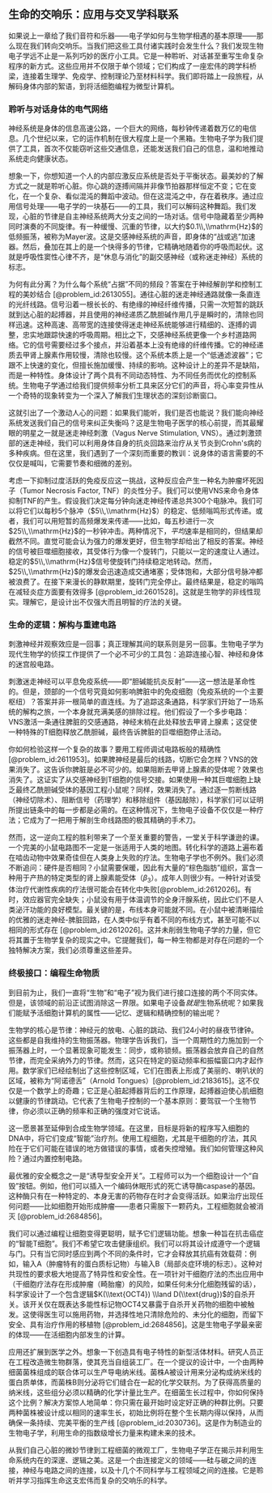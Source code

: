 ## 生命的交响乐：应用与交叉学科联系

如果说上一章给了我们音符和乐器——电子学如何与生物学相遇的基本原理——那么现在我们转向交响乐。当我们把这些工具付诸实践时会发生什么？我们发现生物电子学远不止是一系列巧妙的医疗小工具。它是一种聆听、对话甚至重写生命复杂程序的新方式。这些应用并不仅限于单个领域；它们构成了一座宏伟的跨学科桥梁，连接着生理学、免疫学、控制理论乃至材料科学。我们即将踏上一段旅程，从解码身体内部的絮语，到将活细胞编程为微型计算机。

### 聆听与对话身体的电气网络

神经系统是身体的信息高速公路，一个巨大的网络，每秒钟传递着数万亿的电信息。几个世纪以来，它的运作机制在很大程度上是一个黑箱。生物电子学为我们提供了工具，首次不仅能窃听这些交通信息，还能发送我们自己的信息，温和地推动系统走向健康状态。

想象一下，你想知道一个人的内部应激反应系统是否处于平衡状态。最美妙的了解方式之一就是聆听心脏。你心跳的逐搏间隔并非像节拍器那样恒定不变；它在变化，在一个复杂、看似混沌的舞蹈中波动。但在这混沌之中，存在着秩序。通过应用信号处理——电子学的一块基石——的工具，我们可以解码这种舞蹈。我们发现，心脏的节律是自主神经系统两大分支之间的一场对话。信号中隐藏着至少两种同时演奏的不同旋律。有一种缓慢、沉重的节律，以大约$0.1\\,\\mathrm{Hz}$的低频振荡，被称为Mayer波。这是交感神经系统的声音，即身体的“战或逃”加速器。然后，叠加在其上的是一个快得多的节律，它精确地随着你的呼吸而起伏。这就是呼吸性窦性心律不齐，是“休息与消化”的副交感神经（或称迷走神经）系统的标志。

为何有此分离？为什么每个系统“占据”不同的频段？答案在于神经解剖学和控制工程的美妙结合 [@problem_id:2613055]。通往心脏的迷走神经通路就像一条直连的光纤线路。信号沿着一根长长的、有绝缘的神经纤维传播，只需一次短暂的跳跃就到达心脏的起搏器，并且使用的神经递质乙酰胆碱作用几乎是瞬时的，清除也同样迅速。这种高速、高带宽的连接使得迷走神经系统能够进行精细的、逐搏的调整，忠实地跟踪快速的呼吸周期。相比之下，交感神经系统更像一个乡村道路网络。它的信号需要经过多个接点，并沿着基本上没有绝缘的纤维传播。它的神经递质去甲肾上腺素作用较慢，清除也较慢。这个系统本质上是一个“低通滤波器”；它跟不上快速的变化，但擅长施加缓慢、持续的影响。这种设计上的差异不是缺陷，而是一种特性。身体设计了两个具有不同动态特性、为不同任务而优化的控制系统。生物电子学通过给我们提供频率分析工具来区分它们的声音，将心率变异性从一个奇特的现象转变为一个深入了解我们生理状态的深刻诊断窗口。

这就引出了一个激动人心的问题：如果我们能听，我们是否也能说？我们能向神经系统发送我们自己的信号来纠正失衡吗？这是生物电子医学的核心前提，而其最耀眼的明星之一就是迷走神经刺激（Vagus Nerve Stimulation, VNS）。通过刺激颈部的迷走神经，我们可以利用身体自身的抗炎回路来治疗从关节炎到Crohn's病的多种疾病。但在这里，我们遇到了一个深刻而重要的教训：说身体的语言需要的不仅仅是喊叫，它需要节奏和细微的差别。

考虑一下抑制过度活跃的免疫反应这一挑战，这种反应会产生一种名为肿瘤坏死因子（Tumor Necrosis Factor, TNF）的炎性分子。我们可以使用VNS来命令身体抑制TNF的产生。假设我们决定每分钟向迷走神经传递总共$300$个电脉冲。我们可以将它们以每秒$5$个脉冲（$5\\,\\mathrm{Hz}$）的稳定、低频嗡鸣形式传递。或者，我们可以用短暂的高频爆发来传递——比如，每五秒进行一次$25\\,\\mathrm{Hz}$的一秒钟冲击。两种情况下，*平均*速率是相同的，但结果却截然不同。直觉可能会认为强力的爆发更好，但生物学却给出了相反的答案。神经的信号被巨噬细胞接收，其受体行为像一个旋转门，只能以一定的速度让人通过。稳定的$5\\,\\mathrm{Hz}$信号使旋转门持续稳定地转动。然而，$25\\,\\mathrm{Hz}$的爆发会迅速造成交通堵塞；受体饱和，大部分信号脉冲都被浪费了。在接下来漫长的静默期里，旋转门完全停止。最终结果是，稳定的嗡鸣在减轻炎症方面要有效得多 [@problem_id:2601528]。这就是生物学的非线性现实。理解它，是设计出不仅强大而且明智的疗法的关键。

### 生命的逻辑：解构与重建电路

刺激神经并观察效应是一回事；真正理解其间的联系则是另一回事。生物电子学为现代生物学的侦探工作提供了一个必不可少的工具包：追踪连接心智、神经和身体的迷宫般电路。

刺激迷走神经可以平息免疫系统——即“胆碱能抗炎反射”——这一想法是革命性的。但是，颈部的一个信号究竟如何影响脾脏中的免疫细胞（免疫系统的一个主要枢纽）？答案并非一根简单的直连线。为了追踪这条通路，科学家们开始了一场系统的解构之旅，一个本身就充满美感的排除过程。他们假设了一个多步电路：VNS激活一条通往脾脏的交感通路，神经末梢在此处释放去甲肾上腺素；这促使一种特殊的T细胞释放乙酰胆碱，最终告诉脾脏的巨噬细胞停止活动。

你如何检验这样一个复杂的故事？要用工程师调试电路板般的精确性 [@problem_id:2611953]。如果脾神经是最后的线路，切断它会怎样？VNS的效果消失了。这告诉你脾脏是必不可少的。如果阻断去甲肾上腺素的受体呢？效果也消失了。这证实了从交感神经到T细胞的信号交接。如果使用一种其巨噬细胞上缺乏最终乙酰胆碱受体的基因工程小鼠呢？同样，效果消失了。通过逐一剪断线路（神经切除术）、阻断信号（药理学）和移除组件（基因敲除），科学家们可以证明所提出链条中的每一步都是必需的。在这种情况下，生物电子设备不仅仅是一种疗法；它成为了一把用于解剖生命线路图的极其精确的手术刀。

然而，这一逆向工程的胜利带来了一个至关重要的警告，一堂关于科学谦逊的课。一个完美的小鼠电路图不一定是一张适用于人类的地图。转化科学的道路上遍布着在啮齿动物中效果奇佳但在人类身上失败的疗法。生物电子学也不例外。我们必须不断追问：硬件是否相同？小鼠需要保暖，因此有大量的“棕色脂肪”组织，富含一种用于产热的特定类型的肾上腺素能受体（$\beta_3$）。成年人则很少有。一种针对该受体治疗代谢性疾病的疗法很可能会在转化中失败[@problem_id:2612026]。有时，效应器官完全缺失；小鼠没有用于体温调节的全身汗腺系统，因此它们不是人类泌汗功能的良好模型。最关键的是，布线本身可能就不同。在小鼠中被清晰描绘的优雅的迷走神经-脾脏回路，在人类中似乎有着不同的布线方式，甚至可能不以相同的形式存在 [@problem_id:2612026]。这并未削弱生物电子学的力量，但它将其置于生物学复杂的现实之中。它提醒我们，每一种生物都是对存在问题的一个独特解决方案，我们必须尊重这些差异。

### 终极接口：编程生命物质

到目前为止，我们一直将“生物”和“电子”视为我们进行接口连接的两个不同实体。但是，该领域的前沿正试图消除这一界限。如果电子设备*就是*生物系统呢？如果我们能赋予活细胞计算机的属性——记忆、逻辑和精确控制的输出呢？

生物学的核心是节律：神经元的放电、心脏的跳动、我们24小时的昼夜节律钟。这些都是自我维持的生物振荡器。物理学告诉我们，当一个周期性的力施加到一个振荡器上时，一个显著现象可能发生：同步，或称锁频。振荡器会放弃自己的自然节律，而完全采纳外力的节律。然而，这只在特定的驱动频率和振幅窗口内才起作用。数学家们已经绘制出了这些控制区域，它们在图表上形成了美丽的、喇叭状的区域，被称为“阿诺德舌”（Arnold Tongues）[@problem_id:2183615]。这不仅仅是一个数学上的奇趣；它正是心脏起搏器背后的工作原理，起搏器迫使心肌细胞以健康的节律跳动。它代表了生物电子控制的一个基本原则：要驾驭一个生物节律，你必须以正确的频率和正确的强度对它说话。

这一愿景甚至延伸到合成生物学领域。在这里，目标是将新的程序写入细胞的DNA中，将它们变成“智能”治疗剂。使用工程细胞，尤其是干细胞的疗法，其风险在于它们可能在错误的地方做错误的事情，或者失控增殖。我们如何管理这种风险？通过内置控制电路。

最优雅的安全概念之一是“诱导型安全开关”。工程师可以为一个细胞设计一个“自毁”按钮。例如，他们可以插入一个编码休眠形式的死亡诱导酶caspase的基因。这种酶只有在一种特定的、本身无害的药物存在时才会变得活跃。如果治疗出现任何问题——比如细胞开始形成肿瘤——患者只需服下一颗药丸，工程细胞就会被消灭 [@problem_id:2684856]。

我们可以通过编程让细胞变得更聪明，赋予它们逻辑功能。想象一种旨在抗击癌症的“智能T细胞”。我们不希望它攻击健康组织。我们可以将其设计成遵守一个逻辑与门。只有当它同时感应到两个不同的条件时，它才会释放其抗癌有效载荷：例如，输入A（肿瘤特有的蛋白质标记物）与输入B（局部炎症环境的标志）。这种对共现性的要求极大地提高了特异性和安全性。在一项针对干细胞疗法的杰出应用中（干细胞疗法存在形成肿瘤（畸胎瘤）的风险，如果任何未分化细胞残留的话），科学家设计了一个包含逻辑$K(\\text{OCT4}) \\land D(\\text{drug})$的自杀开关。该开关仅在既表达多能性标记物OCT4又暴露于自杀开关药物的细胞中被触发。这使得医生可以施用药物，并选择性地只清除危险的、未分化的细胞，而留下安全、具有治疗作用的移植物 [@problem_id:2684856]。这是生物电子学最亲密的体现——在活细胞内部发生的计算。

应用还扩展到医学之外。想象一下创造具有电子特性的新型活体材料。研究人员正在工程改造微生物群落，使其充当自组装工厂。在一个提议的设计中，一个由两种细菌菌株组成的联合体可以生产导电纳米线。菌株A被设计用来分泌构成纳米线的蛋白质单体，而菌株B则分泌将它们缝合在一起的化学交联剂。为了获得高质量的纳米线，这些组分必须以精确的化学计量比生产。在细菌生长过程中，你如何保持这个比例？解决方案惊人地简单：你只需在最开始时设定好正确的种群比例。只要两种菌株被设计成以相同的速率生长，初始比例将在整个生长期内得以保持，从而确保一条持续、完美平衡的生产线 [@problem_id:2030736]。这是作为制造业的生物电子学，利用生命的指数级增长力量来构建未来的技术。

从我们自己心脏的微妙节律到工程细菌的微观工厂，生物电子学正在揭示并利用生命系统内在的深邃、逻辑之美。这是一个由连接定义的领域——硅与碳之间的连接，神经与电路之间的连接，以及十几个不同科学与工程领域之间的连接。它是聆听并学习指挥生命这支宏伟而复杂的交响乐的科学。